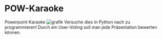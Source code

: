 # POW-Karaoke
Powerpoint Karaoke
![grafik](https://user-images.githubusercontent.com/79363840/159945342-051fd8d7-03ae-4143-b49e-58d8365a673a.png)
Versuche dies in Python nach zu programmieren!
Durch ein User-Voting soll man jede Präsentation bewerten können.
